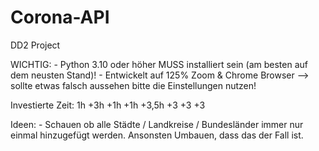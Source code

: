 # Corona-API
DD2 Project

WICHTIG:
    - Python 3.10 oder höher MUSS installiert sein (am besten auf dem neusten Stand)!
    - Entwickelt auf 125% Zoom & Chrome Browser --> sollte etwas falsch aussehen bitte die Einstellungen nutzen!

Investierte Zeit:
    1h
    +3h
    +1h
    +1h
    +3,5h
    +3
    +3
    +3

Ideen:
    - Schauen ob alle Städte / Landkreise / Bundesländer immer nur einmal hinzugefügt werden. Ansonsten Umbauen, dass das der Fall ist.